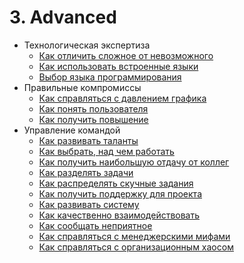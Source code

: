 # 3. Advanced
[//]: # (Version:1.0.0)
- Технологическая экспертиза
	- [Как отличить сложное от невозможного](Technical-Judgment/01-How-to-Tell-the-Hard-From-the-Impossible.md)
	- [Как использовать встроенные языки](Technical-Judgment/02-How-to-Utilize-Embedded-Languages.md)
	- [Выбор языка программирования](Technical-Judgment/03-Choosing-Languages.md)
- Правильные компромиссы
	- [Как справляться с давлением графика](Compromising-Wisely/01-How-to-Fight-Schedule-Pressure.md)
	- [Как понять пользователя](Compromising-Wisely/02-How-to-Understand-the-User.md)
	- [Как получить повышение](Compromising-Wisely/03-How-to-Get-a-Promotion.md)
- Управление командой
	- [Как развивать таланты](Serving-Your-Team/01-How-to-Develop-Talent.md)
	- [Как выбрать, над чем работать](Serving-Your-Team/02-How-to-Choose-What-to-Work-On.md)
	- [Как получить наибольшую отдачу от коллег](Serving-Your-Team/03-How-to-Get-the-Most-From-Your-Teammates.md)
	- [Как разделять задачи](Serving-Your-Team/04-How-to-Divide-Problems-Up.md)
	- [Как распределять скучные задания](Serving-Your-Team/05-How-to-Handle-Boring-Tasks.md)
	- [Как получить поддержку для проекта](Serving-Your-Team/06-How-to-Gather-Support-for-a-Project.md)
	- [Как развивать систему](Serving-Your-Team/07-How-to-Grow-a-System.md)
	- [Как качественно взаимодействовать](Serving-Your-Team/08-How-to-Communicate-Well.md)
	- [Как сообщать неприятное](Serving-Your-Team/09-How-to-Tell-People-Things-They-Dont-Want-to-Hear.md)
	- [Как справляться с менеджерскими мифами](Serving-Your-Team/10-How-to-Deal-with-Managerial-Myths.md)
	- [Как справляться с организационным хаосом](Serving-Your-Team/11-How-to-Deal-with-Organizational-Chaos.md)

